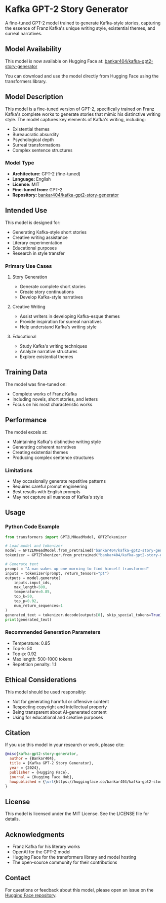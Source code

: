 # Kafka GPT-2 Story Generator

A fine-tuned GPT-2 model trained to generate Kafka-style stories, capturing the essence of Franz Kafka's unique writing style, existential themes, and surreal narratives.

## Model Availability

This model is now available on Hugging Face at: [bankar404/kafka-gpt2-story-generator](https://huggingface.co/bankar404/kafka-gpt2-story-generator)

You can download and use the model directly from Hugging Face using the transformers library.

## Model Description

This model is a fine-tuned version of GPT-2, specifically trained on Franz Kafka's complete works to generate stories that mimic his distinctive writing style. The model captures key elements of Kafka's writing, including:
- Existential themes
- Bureaucratic absurdity
- Psychological depth
- Surreal transformations
- Complex sentence structures

### Model Type
- **Architecture:** GPT-2 (fine-tuned)
- **Language:** English
- **License:** MIT
- **Fine-tuned from:** GPT-2
- **Repository:** [bankar404/kafka-gpt2-story-generator](https://huggingface.co/bankar404/kafka-gpt2-story-generator)

## Intended Use

This model is designed for:
- Generating Kafka-style short stories
- Creative writing assistance
- Literary experimentation
- Educational purposes
- Research in style transfer

### Primary Use Cases
1. Story Generation
   - Generate complete short stories
   - Create story continuations
   - Develop Kafka-style narratives

2. Creative Writing
   - Assist writers in developing Kafka-esque themes
   - Provide inspiration for surreal narratives
   - Help understand Kafka's writing style

3. Educational
   - Study Kafka's writing techniques
   - Analyze narrative structures
   - Explore existential themes

## Training Data

The model was fine-tuned on:
- Complete works of Franz Kafka
- Including novels, short stories, and letters
- Focus on his most characteristic works

## Performance

The model excels at:
- Maintaining Kafka's distinctive writing style
- Generating coherent narratives
- Creating existential themes
- Producing complex sentence structures

### Limitations
- May occasionally generate repetitive patterns
- Requires careful prompt engineering
- Best results with English prompts
- May not capture all nuances of Kafka's style

## Usage

### Python Code Example
```python
from transformers import GPT2LMHeadModel, GPT2Tokenizer

# Load model and tokenizer
model = GPT2LMHeadModel.from_pretrained("bankar404/kafka-gpt2-story-generator")
tokenizer = GPT2Tokenizer.from_pretrained("bankar404/kafka-gpt2-story-generator")

# Generate text
prompt = "A man wakes up one morning to find himself transformed"
inputs = tokenizer(prompt, return_tensors="pt")
outputs = model.generate(
    inputs.input_ids,
    max_length=500,
    temperature=0.85,
    top_k=50,
    top_p=0.92,
    num_return_sequences=1
)
generated_text = tokenizer.decode(outputs[0], skip_special_tokens=True)
print(generated_text)
```

### Recommended Generation Parameters
- Temperature: 0.85
- Top-k: 50
- Top-p: 0.92
- Max length: 500-1000 tokens
- Repetition penalty: 1.1

## Ethical Considerations

This model should be used responsibly:
- Not for generating harmful or offensive content
- Respecting copyright and intellectual property
- Being transparent about AI-generated content
- Using for educational and creative purposes

## Citation

If you use this model in your research or work, please cite:
```bibtex
@misc{kafka-gpt2-story-generator,
  author = {Bankar404},
  title = {Kafka GPT-2 Story Generator},
  year = {2024},
  publisher = {Hugging Face},
  journal = {Hugging Face Hub},
  howpublished = {\url{https://huggingface.co/bankar404/kafka-gpt2-story-generator}}
}
```

## License

This model is licensed under the MIT License. See the LICENSE file for details.

## Acknowledgments

- Franz Kafka for his literary works
- OpenAI for the GPT-2 model
- Hugging Face for the transformers library and model hosting
- The open-source community for their contributions

## Contact

For questions or feedback about this model, please open an issue on the [Hugging Face repository](https://huggingface.co/bankar404/kafka-gpt2-story-generator). 